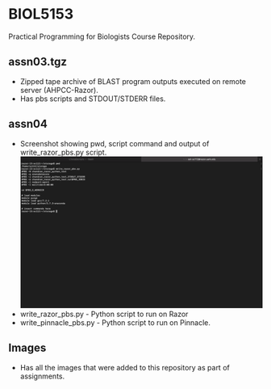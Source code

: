 # BIOL5153
Practical Programming for Biologists Course Repository.

## assn03.tgz 
- Zipped tape archive of BLAST program outputs executed on remote server (AHPCC-Razor).
- Has pbs scripts and STDOUT/STDERR files.

## assn04
- Screenshot showing pwd, script command and output of write_razor_pbs.py script.
![Assignment4](Images/Assn04_PythonScript_Screenshot.png)
- write_razor_pbs.py - Python script to run on Razor 
- write_pinnacle_pbs.py - Python script to run on Pinnacle.

## Images
- Has all the images that were added to this repository as part of assignments.